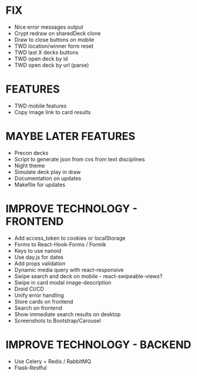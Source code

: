# FIX
* Nice error messages output
* Crypt redraw on sharedDeck clone
* Draw to close buttons on mobile
* TWD location/winner form reset
* TWD last X decks buttons
* TWD open deck by id
* TWD open deck by url (parse)

# FEATURES
* TWD mobile features
* Copy image link to card results

# MAYBE LATER FEATURES
* Precon decks
* Script to generate json from cvs from text disciplines
* Night theme
* Simulate deck play in draw
* Documentation on updates
* Makefile for updates

# IMPROVE TECHNOLOGY - FRONTEND
* Add access_token to cookies or localStorage
* Forms to React-Hook-Forms / Formik
* Keys to use nanoid
* Use day.js for dates
* Add props validation
* Dynamic media query with react-responsive
* Swipe search and deck on mobile - react-swipeable-views?
* Swipe in card modal image-description
* Droid CI/CD
* Unify error handling
* Store cards on frontend
* Search on frontend
* Show immediate search results on desktop
* Screenshots to Bootstrap/Carousel

# IMPROVE TECHNOLOGY - BACKEND
* Use Celery + Redis / RabbitMQ
* Flask-Restful
